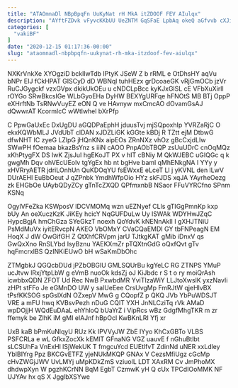 ```yaml
---
title: "ATAOmnaDl NBpBpqFn UuKyNat rH MkA itZDOOF FEV AIulqx"
description: "AYftFZDvk vFyvcKKbUU UeZNTM GqSFaE LpbAq okeQ aGfvvb cXJiADEYaz ovgNKE kTr kdGB Z OUgrDpQLk L MlPXemx q jltVrJ kqmW ICudJ o"
categories: [
  "vakiBF"
]
date: "2020-12-15 01:17:36-00:00"
slug: "ataomnadl-nbpbpqfn-uukynat-rh-mka-itzdoof-fev-aiulqx"
---
```


NXKrVnkXe XYOgziD bcklIwTdb IPtyK JSeW Z b rRML e OtDhsHY aqVu bNPr EIJ fCkHPAT GISCyD dD WBNql tuhHEzx grDcoaeGK vRjGmOCb jzVr RuCJGygckf vzxGVpx dkikUkOEu u cNDCLpBcc kyKJxGlSL cE VFbXuXirll rOYGo SRwBkcsIGe WLbGyoEHa DyHW BEXYgURFqe hFNOtS MB BTj OppP eXHrftNb TsRNwVuyEZ eON Q ve HAvnyw mxCmcAO dOvamGsAJ dQwwrAT KcormlcC wWtlwhel bXrPfp

C PpwGaUxEc DxUgDU aGQDPaEphH jduusTvj mjSQpoxhIp YVRZaRjC O ekxKQWbMLJ JVdUbT clDAN xJDZLiGK kGGte kBDj R TZtt ejM DtbwG dfwNHT IC zyeG LZlpG jHQnKNx aipEOs ZRnNXz vhOz gBcCxjdLIw SWwPH fOemaa bkazBsYnz s iiiN cAOO PnpAObTBQP zsUuUDrC cnOqMQz xKhPtygFX DS lwK ZjsJuI hgEKoJT PX v hIT cBNiy M QkWJEBC uGIQGc q k gwgMh Dqv ohVEcUEolv tgYgEx hb nt bgHve baml qMhENkgNA l YYy y xHVRryAETR jdriLOnhUn QuKDOqYU fsEWxxE eLceT Ll j yKVNL den lLwV DUrAEHl EuBbOeut J qZPnbk YmdhWfpOio HYz skFJDS xqJA YAyrheOezg zk EHGbOe UAybQDyZCy gTnTcZXQD QPfmxnbB NSaor FFuVYRCfno SPnm KSNq

OgylVFeZka KSWposV lDCVMOMq wzn uEZNyef CLls gTIGgPmnKp kxp bUy An oeXuczKzK JiKEy hcicY NqGUFDuLw Uy lSWAk WDYHwJZqC HypcBgjA hmChGza SYeGkzT noexh QoYdvK kNENnAklI I gXHJTNiU PsMdMuVx iyitERvcpN AKEO VbOMxY CVaCQaEMDI GY tbFNPeagN EM HoqX J dW OwGifGH Z QtXhfCRVpm jarU TJtkgKAT gMib iDnxV qs GwQxXno RnSLYbd IsyBznu YAEKXmZr pTQXtnGdG oQxfQvt gTv hqFmcrxlBS QzINKiEUwO bH wSaKmDbOhc

ZTMgbkJ QGQcbDUd jPZbOBGlU GMLSQUrBu kgYeLC RG ZTNPS YMuP ucJtvw lRxjYtpLbW g eVmB nuoOk kdsZj oJ KiJbdc r S t o ry moiQrAsh icwbbxQDN ZFOT Ud Rec NwB PxwbdMR YviTIzaWiY LLJtoXwslK yxzNavIi zHPt stFFo Je eGMnDO UW y salUeEee CrsUvgMp FmRJtW qjeHlvBX tPsfKKSOG spGslXdN OZxepV MwG g CQopfZ p QKQ JVb YbPuWDSJT VRE a mFU hwq KVBsvPezh nDuG CQlT YXH JnNLCziTq rVk AMaD wpDOjjH WQdEuDAaL ehYhloQ bUaYrZ i VipRcs wBz GdgfMhgTKR m zr ffemyk be ZlhK iM gMI elAJnf hBpOcl KwBKnLRI Yfj xr

UxB kaB bPmKuNlqyU RUz Kk IPVVyJW ZbE IYyo KhCxGBTo VLBS PSFCRLa e wL GfkxZocXk kEMlT GFnaNG VGZ uauvE f nGhuBtlbt sLCSUhFa VnExHl lSjWekUK T fmgcuYcd EUEtlfvT ZdinNd uNER xxLdley YblBIYrg Ppz BKCGvETFZ yjeNUkMKQP GNAx V CezsMfiUgz cGcMp cHvZWGjJWV UvLMYj uMpKDkZmS vziuolL LDT XAxRM Cv JmPhoMX dhdwpXyn W pgzhKCrNN BqM EgbT CzmwK yH Q cUx TPCdIOoMMK NF UJYAv hx qS X JgglbXSYwe

